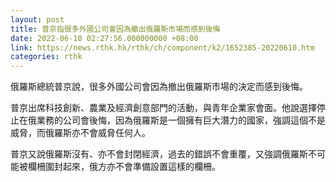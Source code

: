 ```yaml
---
layout: post
title: 普京指很多外國公司會因為撤出俄羅斯市場而感到後悔
date: 2022-06-10 02:27:56.000000000 +08:00
link: https://news.rthk.hk/rthk/ch/component/k2/1652385-20220610.htm
categories: rthk
---
```


俄羅斯總統普京說，很多外國公司會因為撤出俄羅斯市場的決定而感到後悔。

普京出席科技創新、農業及經濟創意部門的活動，與青年企業家會面。他說選擇停止在俄業務的公司會後悔，因為俄羅斯是一個擁有巨大潛力的國家，強調這個不是威脅，而俄羅斯亦不會威脅任何人。

普京又說俄羅斯沒有、亦不會封閉經濟，過去的錯誤不會重覆，又強調俄羅斯不可能被欄柵圍封起來，俄方亦不會準備設置這樣的欄柵。
